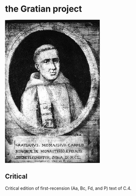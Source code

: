 # the Gratian project

![Gratian](images/Gratian.jpg)

## Critical

Critical edition of first-recension (Aa, Bc, Fd, and P) text of C.4.

